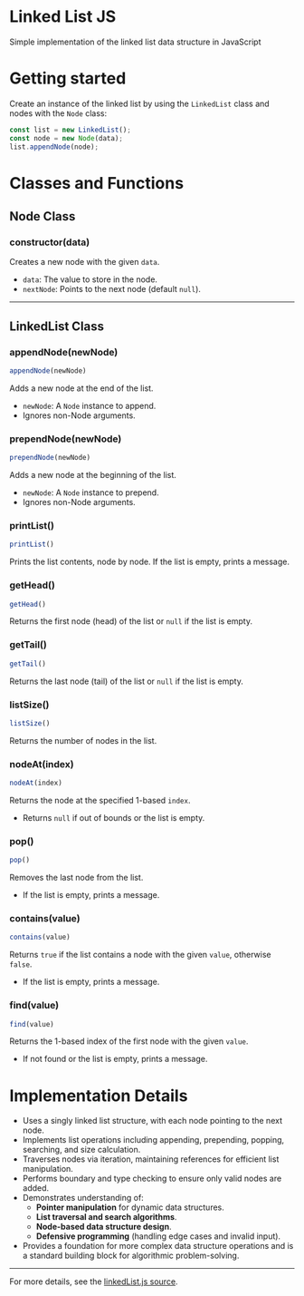 # Linked List JS
Simple implementation of the linked list data structure in JavaScript

# Getting started
Create an instance of the linked list by using the `LinkedList` class and nodes with the `Node` class:
```js
const list = new LinkedList();
const node = new Node(data);
list.appendNode(node);
```

# Classes and Functions

## Node Class

### constructor(data)
Creates a new node with the given `data`.  
- `data`: The value to store in the node.
- `nextNode`: Points to the next node (default `null`).

---

## LinkedList Class

### appendNode(newNode)
```js
appendNode(newNode)
```
Adds a new node at the end of the list.  
- `newNode`: A `Node` instance to append.  
- Ignores non-Node arguments.

### prependNode(newNode)
```js
prependNode(newNode)
```
Adds a new node at the beginning of the list.  
- `newNode`: A `Node` instance to prepend.  
- Ignores non-Node arguments.

### printList()
```js
printList()
```
Prints the list contents, node by node. If the list is empty, prints a message.

### getHead()
```js
getHead()
```
Returns the first node (head) of the list or `null` if the list is empty.

### getTail()
```js
getTail()
```
Returns the last node (tail) of the list or `null` if the list is empty.

### listSize()
```js
listSize()
```
Returns the number of nodes in the list.

### nodeAt(index)
```js
nodeAt(index)
```
Returns the node at the specified 1-based `index`.  
- Returns `null` if out of bounds or the list is empty.

### pop()
```js
pop()
```
Removes the last node from the list.  
- If the list is empty, prints a message.

### contains(value)
```js
contains(value)
```
Returns `true` if the list contains a node with the given `value`, otherwise `false`.  
- If the list is empty, prints a message.

### find(value)
```js
find(value)
```
Returns the 1-based index of the first node with the given `value`.  
- If not found or the list is empty, prints a message.

# Implementation Details

- Uses a singly linked list structure, with each node pointing to the next node.
- Implements list operations including appending, prepending, popping, searching, and size calculation.
- Traverses nodes via iteration, maintaining references for efficient list manipulation.
- Performs boundary and type checking to ensure only valid nodes are added.
- Demonstrates understanding of:
  - **Pointer manipulation** for dynamic data structures.
  - **List traversal and search algorithms**.
  - **Node-based data structure design**.
  - **Defensive programming** (handling edge cases and invalid input).
- Provides a foundation for more complex data structure operations and is a standard building block for algorithmic problem-solving.

---

For more details, see the [linkedList.js source](https://github.com/ryanneekidev/linked-list-js/blob/main/linkedList.js).
